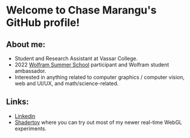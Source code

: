 # Welcome to Chase Marangu's GitHub profile!

## About me:
- Student and Research Assistant at Vassar College.
- 2022 [Wolfram Summer School](https://education.wolfram.com/summer-school/alumni/2022/chase-marangu/) participant and Wolfram student ambassador.
- Interested in anything related to computer graphics / computer vision, web and UI/UX, and math/science-related.

## Links:
- [Linkedin]("https://www.linkedin.com/in/chase-marangu/)
- [Shadertoy](https://www.shadertoy.com/user/cmarangu) where you can try out most of my newer real-time WebGL experiments.
